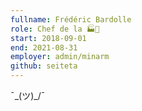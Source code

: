 ```yaml
---
fullname: Frédéric Bardolle
role: Chef de la 🏭🔢
start: 2018-09-01
end: 2021-08-31
employer: admin/minarm
github: seiteta
---
```


¯\_(ツ)_/¯
